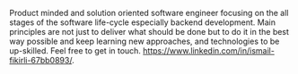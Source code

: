 Product minded and solution oriented software engineer focusing on the all stages of the software life-cycle especially backend development. Main principles are not just to deliver what should be done but to do it in the best way possible and keep learning new approaches, and technologies to be up-skilled. Feel free to get in touch. https://www.linkedin.com/in/ismail-fikirli-67bb0893/.

